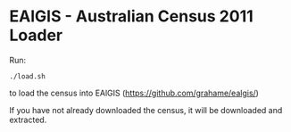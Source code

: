 
EAlGIS - Australian Census 2011 Loader
===================================

Run:

    ./load.sh

to load the census into EAlGIS (https://github.com/grahame/ealgis/)

If you have not already downloaded the census, it will be downloaded and 
extracted.

